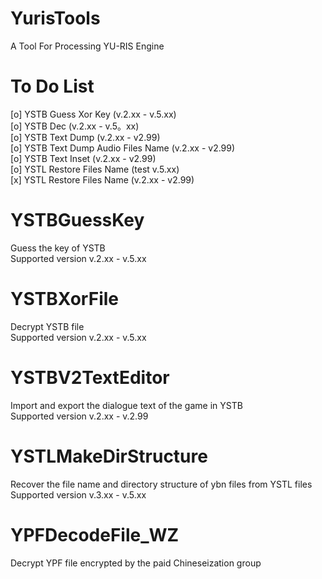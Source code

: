 # YurisTools
A Tool For Processing YU-RIS Engine  
# To Do List
[o] YSTB Guess Xor Key (v.2.xx - v.5.xx)   
[o] YSTB Dec (v.2.xx - v.5。xx)  
[o] YSTB Text Dump (v.2.xx - v2.99)  
[o] YSTB Text Dump Audio Files Name (v.2.xx - v2.99)  
[o] YSTB Text Inset (v.2.xx - v2.99)  
[o] YSTL Restore Files Name (test v.5.xx)  
[x] YSTL Restore Files Name (v.2.xx - v2.99)  

# YSTBGuessKey
Guess the key of YSTB  
Supported version v.2.xx - v.5.xx  

# YSTBXorFile
Decrypt YSTB file  
Supported version v.2.xx - v.5.xx  

# YSTBV2TextEditor
Import and export the dialogue text of the game in YSTB  
Supported version v.2.xx - v.2.99 

# YSTLMakeDirStructure
Recover the file name and directory structure of ybn files from YSTL files  
Supported version v.3.xx - v.5.xx  

# YPFDecodeFile_WZ
Decrypt YPF file encrypted by the paid Chineseization group  
